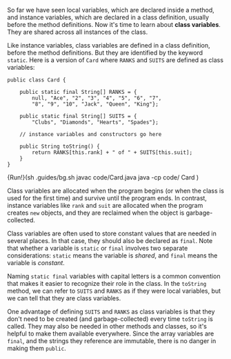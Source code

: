 So far we have seen local variables, which are declared inside a method, and instance variables, which are declared in a class definition, usually before the method definitions.
Now it's time to learn about **class variables**.
They are shared across all instances of the class.



Like instance variables, class variables are defined in a class definition, before the method definitions.
But they are identified by the keyword `static`.
Here is a version of `Card` where `RANKS` and `SUITS` are defined as class variables:

```code
public class Card {

    public static final String[] RANKS = {
        null, "Ace", "2", "3", "4", "5", "6", "7",
        "8", "9", "10", "Jack", "Queen", "King"};

    public static final String[] SUITS = {
        "Clubs", "Diamonds", "Hearts", "Spades"};

    // instance variables and constructors go here

    public String toString() {
        return RANKS[this.rank] + " of " + SUITS[this.suit];
    }
}
```

{Run!}(sh .guides/bg.sh javac code/Card.java java -cp code/ Card )



Class variables are allocated when the program begins (or when the class is used for the first time) and survive until the program ends.
In contrast, instance variables like `rank` and `suit` are allocated when the program creates `new` objects, and they are reclaimed when the object is garbage-collected.


Class variables are often used to store constant values that are needed in several places.
In that case, they should also be declared as `final`.
Note that whether a variable is `static` or `final` involves two separate considerations:
`static` means the variable is *shared*, and `final` means the variable is *constant*.

Naming `static final` variables with capital letters is a common convention that makes it easier to recognize their role in the class.
In the `toString` method, we can refer to `SUITS` and `RANKS` as if they were local variables, but we can tell that they are class variables.

One advantage of defining `SUITS` and `RANKS` as class variables is that they don't need to be created (and garbage-collected) every time `toString` is called.
They may also be needed in other methods and classes, so it's helpful to make them available everywhere.
Since the array variables are `final`, and the strings they reference are immutable, there is no danger in making them `public`.